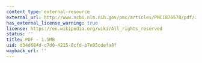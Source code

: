 ```yaml
---
content_type: external-resource
external_url: http://www.ncbi.nlm.nih.gov/pmc/articles/PMC1876578/pdf/zpq8101.pdf
has_external_license_warning: true
license: https://en.wikipedia.org/wiki/All_rights_reserved
status: ''
title: PDF - 1.5MB
uid: d34d684d-c7d0-4215-8cfd-b7e95cdefa8f
wayback_url: ''
---
```

